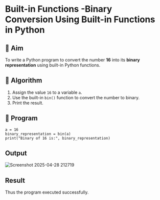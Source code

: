 # Built-in Functions -Binary Conversion Using Built-in Functions in Python

## 🎯 Aim
To write a Python program to convert the number **16** into its **binary representation** using built-in Python functions.

## 🧠 Algorithm
1. Assign the value `16` to a variable `a`.
2. Use the built-in `bin()` function to convert the number to binary.
3. Print the result.

## 🧾 Program
```
a = 16
binary_representation = bin(a)
print("Binary of 16 is:", binary_representation)
```

## Output

![Screenshot 2025-04-28 212719](https://github.com/user-attachments/assets/c43fbf8a-3921-499d-8983-418eaebbca5d)

## Result
Thus the program executed successfully.
